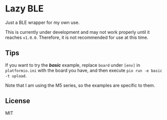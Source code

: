 # Lazy BLE
Just a BLE wrapper for my own use.

This is currently under development and may not work properly until it reaches `v1.0.0`. Therefore, it is not recommended for use at this time.

## Tips
If you want to try the ***basic*** example, replace `board` under `[env]` in `platformio.ini` with the board you have, and then execute `pio run -e basic -t upload`.

Note that I am using the M5 series, so the examples are specific to them.

## License
MIT

